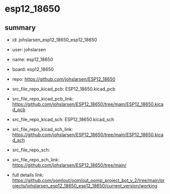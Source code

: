 # esp12_18650
 
## summary 
* id: johslarsen_esp12_18650_esp12_18650
* user: johslarsen
* name: esp12_18650
* board: esp12_18650
* repo: https://github.com/johslarsen/ESP12_18650
* src_file_repo_kicad_pcb: ESP12_18650.kicad_pcb
* src_file_repo_kicad_pcb_link: https://github.com/johslarsen/ESP12_18650/tree/main/ESP12_18650.kicad_pcb
* src_file_repo_kicad_sch: ESP12_18650.kicad_sch
* src_file_repo_kicad_sch_link: https://github.com/johslarsen/ESP12_18650/tree/main/ESP12_18650.kicad_sch

* src_file_repo_sch: 
* src_file_repo_sch_link: https://github.com/johslarsen/ESP12_18650/tree/main/
* full details link: https://github.com/oomlout/oomlout_oomp_project_bot_v_2/tree/main/projects/johslarsen_esp12_18650_esp12_18650/current_version/working  







